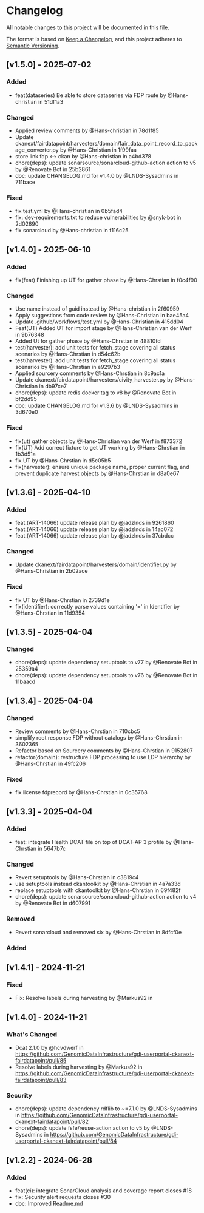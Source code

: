 <!--
SPDX-FileCopyrightText: 2024 Strichting Health-RI

SPDX-License-Identifier: CC-BY-4.0
-->

# Changelog

All notable changes to this project will be documented in this file.

The format is based on [Keep a Changelog](https://keepachangelog.com/en/1.1.0/),
and this project adheres to [Semantic Versioning](https://semver.org/spec/v2.0.0.html).


## [v1.5.0] - 2025-07-02

### Added
- feat(dataseries) Be able to store dataseries via FDP route by @Hans-christian in 51df1a3


### Changed
- Applied review comments by @Hans-christian in 78d1f85
- Update ckanext/fairdatapoint/harvesters/domain/fair_data_point_record_to_package_converter.py by @Hans-Christian in 1f99faa
- store link fdp <-> ckan by @Hans-christian in a4bd378
- chore(deps): update sonarsource/sonarcloud-github-action action to v5 by @Renovate Bot in 25b2861
- doc: update CHANGELOG.md for v1.4.0 by @LNDS-Sysadmins in 711bace


### Fixed
- fix test.yml by @Hans-christian in 0b5fad4
- fix: dev-requirements.txt to reduce vulnerabilities by @snyk-bot in 2d02690
- fix sonarcloud by @Hans-christian in f116c25


## [v1.4.0] - 2025-06-10

### Added
- fix(feat) Finishing up UT for gather phase by @Hans-Chrstian in f0c4f90


### Changed
- Use name instead of guid instead by @Hans-christian in 2f60959
- Apply suggestions from code review by @Hans-Christian in bae45a4
- Update .github/workflows/test.yml by @Hans-Christian in 415dd04
- Feat(UT) Added UT for import stage by @Hans-Christian van der Werf in 9b76348
- Added Ut for gather phase by @Hans-Chrstian in 48810fd
- test(harvester): add unit tests for fetch_stage covering all status scenarios by @Hans-Chrstian in d54c62b
- test(harvester): add unit tests for fetch_stage covering all status scenarios by @Hans-Chrstian in e9297b3
- Applied sourcery comments by @Hans-Chrstian in 8c9ac1a
- Update ckanext/fairdatapoint/harvesters/civity_harvester.py by @Hans-Christian in db97ce7
- chore(deps): update redis docker tag to v8 by @Renovate Bot in bf2dd95
- doc: update CHANGELOG.md for v1.3.6 by @LNDS-Sysadmins in 3d670e0


### Fixed
- fix(ut) gather objects by @Hans-Christian van der Werf in f873372
- fix(UT) Add correct fixture to get UT working by @Hans-Chrstian in 1b3d51a
- fix UT by @Hans-Chrstian in d5c05b5
- fix(harvester): ensure unique package name, proper current flag, and prevent duplicate harvest objects by @Hans-Chrstian in d8a0e67


## [v1.3.6] - 2025-04-10

### Added
- feat:(ART-14066) update release plan by @jadzlnds in 9261860
- feat:(ART-14066) update release plan by @jadzlnds in 14ac072
- feat:(ART-14066) update release plan by @jadzlnds in 37cbdcc


### Changed
- Update ckanext/fairdatapoint/harvesters/domain/identifier.py by @Hans-Christian in 2b02ace


### Fixed
- fix UT by @Hans-Chrstian in 2739d1e
- fix(identifier): correctly parse values containing '=' in Identifier by @Hans-Chrstian in 11d9354


## [v1.3.5] - 2025-04-04

### Changed
- chore(deps): update dependency setuptools to v77 by @Renovate Bot in 25359a4
- chore(deps): update dependency setuptools to v76 by @Renovate Bot in 11baacd



## [v1.3.4] - 2025-04-04

### Changed
- Review comments by @Hans-Chrstian in 710cbc5
- simplify root response FDP without catalogs by @Hans-Chrstian in 3602365
- Refactor based on Sourcery comments by @Hans-Chrstian in 9152807
- refactor(domain): restructure FDP processing to use LDP hierarchy by @Hans-Chrstian in 49fc206


### Fixed
- fix license fdprecord by @Hans-Chrstian in 0c35768



## [v1.3.3] - 2025-04-04

### Added
- feat: integrate Health DCAT file on top of DCAT-AP 3 profile by @Hans-Chrstian in 5647b7c


### Changed
- Revert setuptools by @Hans-Chrstian in c3819c4
- use setuptools instead ckantoolkit by @Hans-Chrstian in 4a7a33d
- replace setuptools with ckantoolkit by @Hans-Chrstian in 69f482f
- chore(deps): update sonarsource/sonarcloud-github-action action to v4 by @Renovate Bot in d607991


### Removed
- Revert sonarcloud and removed six by @Hans-Chrstian in 8dfcf0e



### Added

## [v1.4.1] - 2024-11-21

### Fixed
* Fix: Resolve labels during harvesting by @Markus92 in

## [v1.4.0] - 2024-11-21

### What's Changed
* Dcat 2.1.0 by @hcvdwerf in https://github.com/GenomicDataInfrastructure/gdi-userportal-ckanext-fairdatapoint/pull/85
* Resolve labels during harvesting by @Markus92 in https://github.com/GenomicDataInfrastructure/gdi-userportal-ckanext-fairdatapoint/pull/83

### Security
* chore(deps): update dependency rdflib to ~=7.1.0 by @LNDS-Sysadmins in https://github.com/GenomicDataInfrastructure/gdi-userportal-ckanext-fairdatapoint/pull/82
* chore(deps): update fsfe/reuse-action action to v5 by @LNDS-Sysadmins in https://github.com/GenomicDataInfrastructure/gdi-userportal-ckanext-fairdatapoint/pull/84


## [v1.2.2] - 2024-06-28

### Added
- feat(ci): integrate SonarCloud analysis and coverage report closes #18
- fix: Security alert requests closes #30
- doc: Improved Readme.md